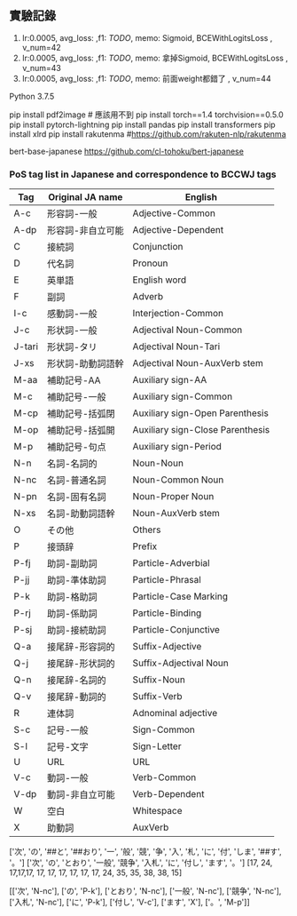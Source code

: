 ## 實驗記錄
1. lr:0.0005, avg_loss: ,f1: *TODO*, memo: Sigmoid, BCEWithLogitsLoss , v_num=42
2. lr:0.0005, avg_loss: ,f1: *TODO*, memo: 拿掉Sigmoid, BCEWithLogitsLoss , v_num=43
3. lr:0.0005, avg_loss: ,f1: *TODO*, memo: 前面weight都錯了 , v_num=44


Python 3.7.5

pip install pdf2image # 應該用不到
pip install torch==1.4 torchvision==0.5.0
pip install pytorch-lightning
pip install pandas
pip install transformers
pip install xlrd
pip install rakutenma #https://github.com/rakuten-nlp/rakutenma

bert-base-japanese
https://github.com/cl-tohoku/bert-japanese

### PoS tag list in Japanese and correspondence to BCCWJ tags

| Tag  | Original JA name | English             |
| ---  | ---------------- | ------------------  |
| A-c  | 形容詞-一般       | Adjective-Common    |
| A-dp | 形容詞-非自立可能  | Adjective-Dependent |
| C    | 接続詞            | Conjunction         |
| D    | 代名詞            | Pronoun             |
| E    | 英単語            | English word        |
| F    | 副詞              | Adverb              |
| I-c  | 感動詞-一般        | Interjection-Common |
| J-c  | 形状詞-一般        | Adjectival Noun-Common |
| J-tari | 形状詞-タリ      | Adjectival Noun-Tari |
| J-xs | 形状詞-助動詞語幹   | Adjectival Noun-AuxVerb stem |
| M-aa | 補助記号-AA        | Auxiliary sign-AA |
| M-c  | 補助記号-一般      | Auxiliary sign-Common |
| M-cp | 補助記号-括弧閉    | Auxiliary sign-Open Parenthesis |
| M-op | 補助記号-括弧開    | Auxiliary sign-Close Parenthesis |
| M-p  | 補助記号-句点      | Auxiliary sign-Period |
| N-n  | 名詞-名詞的        | Noun-Noun |
| N-nc | 名詞-普通名詞      | Noun-Common Noun |
| N-pn | 名詞-固有名詞      | Noun-Proper Noun |
| N-xs | 名詞-助動詞語幹    | Noun-AuxVerb stem |
| O    | その他            | Others            |
| P    | 接頭辞             | Prefix |
| P-fj | 助詞-副助詞        | Particle-Adverbial |
| P-jj | 助詞-準体助詞      | Particle-Phrasal |
| P-k  | 助詞-格助詞        | Particle-Case Marking |
| P-rj | 助詞-係助詞        | Particle-Binding |
| P-sj | 助詞-接続助詞      | Particle-Conjunctive |
| Q-a  | 接尾辞-形容詞的    | Suffix-Adjective |
| Q-j  | 接尾辞-形状詞的    | Suffix-Adjectival Noun |
| Q-n  | 接尾辞-名詞的      | Suffix-Noun |
| Q-v  | 接尾辞-動詞的      | Suffix-Verb |
| R    | 連体詞            | Adnominal adjective |
| S-c  | 記号-一般         | Sign-Common |
| S-l  | 記号-文字         | Sign-Letter  |
| U    | URL              | URL         |
| V-c  | 動詞-一般         | Verb-Common |
| V-dp | 動詞-非自立可能    | Verb-Dependent |
| W    | 空白              | Whitespace |
| X    | 助動詞            | AuxVerb |


['次', 'の', '##と', '##おり', '一', '般', '競', '争', '入', '札', 'に', '付', 'しま', '##す', '。']
['次', 'の', 'とおり',         '一般',     '競争',     '入札',     'に', '付し', 'ます',       '。']
[17,   24,  17,17,17,        17, 17,     17, 17,    17, 17,     24,  35, 35, 38, 38,      15]

[['次', 'N-nc'], ['の', 'P-k'], ['とおり', 'N-nc'], ['一般', 'N-nc'], ['競争', 'N-nc'], ['入札', 'N-nc'], ['に', 'P-k'], ['付し', 'V-c'], ['ます', 'X'], ['。', 'M-p']]